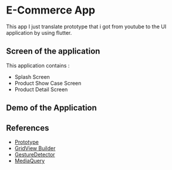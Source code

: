 # E-Commerce App

This app I just translate prototype that i got from youtube to the UI application by using flutter.

## Screen of the application
This application contains :
- Splash Screen
- Product Show Case Screen
- Product Detail Screen


## Demo of the Application 




## References
- [Prototype](https://www.youtube.com/watch?v=c-6AaS7997w&t=1s)
- [GridView Builder](https://api.flutter.dev/flutter/widgets/GridView-class.html)
- [GestureDetector](https://api.flutter.dev/flutter/widgets/GestureDetector-class.html)
- [MediaQuery](https://api.flutter.dev/flutter/widgets/MediaQuery-class.html)
